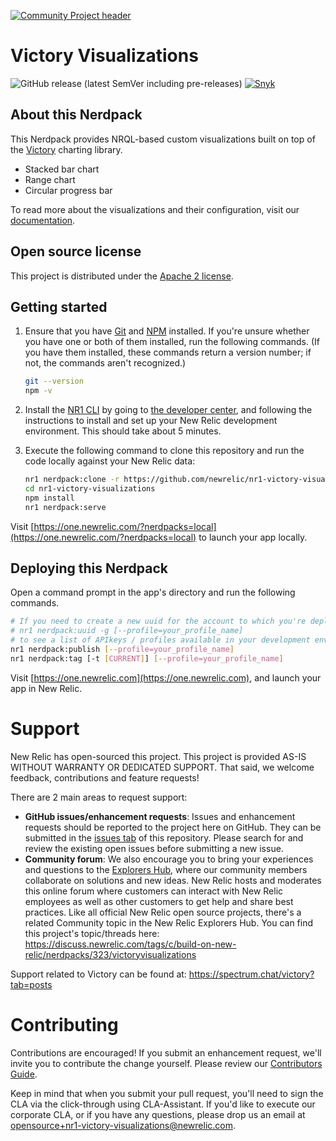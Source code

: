 [![Community Project header](https://github.com/newrelic/opensource-website/raw/master/src/images/categories/Community_Project.png)](https://opensource.newrelic.com/oss-category/#community-project)

# Victory Visualizations

![GitHub release (latest SemVer including pre-releases)](https://img.shields.io/github/v/release/newrelic/nr1-victory-visualizations?include_prereleases&sort=semver) [![Snyk](https://snyk.io/test/github/newrelic/nr1-victory-visualizations/badge.svg)](https://snyk.io/test/github/newrelic/nr1-victory-visualizations)

## About this Nerdpack

This Nerdpack provides NRQL-based custom visualizations built on top of the
[Victory](https://formidable.com/open-source/victory/) charting library.
- Stacked bar chart 
- Range chart 
- Circular progress bar

To read more about the visualizations and their configuration, visit our [documentation](/catalog/documentation.md).

## Open source license

This project is distributed under the [Apache 2 license](LICENSE).

## Getting started

1. Ensure that you have
   [Git](https://git-scm.com/book/en/v2/Getting-Started-Installing-Git) and
   [NPM](https://www.npmjs.com/get-npm) installed. If you're unsure whether you
   have one or both of them installed, run the following commands. (If you have
   them installed, these commands return a version number; if not, the commands
   aren't recognized.)

   ```bash
   git --version
   npm -v
   ```

2. Install the [NR1
   CLI](https://one.newrelic.com/launcher/developer-center.launcher) by going to
   [the developer
   center](https://one.newrelic.com/launcher/developer-center.launcher), and
   following the instructions to install and set up your New Relic development
   environment. This should take about 5 minutes.
3. Execute the following command to clone this repository and run the code
   locally against your New Relic data:

   ```bash
   nr1 nerdpack:clone -r https://github.com/newrelic/nr1-victory-visualizations.git
   cd nr1-victory-visualizations
   npm install
   nr1 nerdpack:serve
   ```

Visit
[https://one.newrelic.com/?nerdpacks=local](https://one.newrelic.com/?nerdpacks=local)
to launch your app locally.

## Deploying this Nerdpack

Open a command prompt in the app's directory and run the following commands.

```bash
# If you need to create a new uuid for the account to which you're deploying this app, use the following
# nr1 nerdpack:uuid -g [--profile=your_profile_name]
# to see a list of APIkeys / profiles available in your development environment, run nr1 credentials:list
nr1 nerdpack:publish [--profile=your_profile_name]
nr1 nerdpack:tag [-t [CURRENT]] [--profile=your_profile_name]
```

Visit [https://one.newrelic.com](https://one.newrelic.com), and launch your app
in New Relic.

# Support

New Relic has open-sourced this project. This project is provided AS-IS WITHOUT
WARRANTY OR DEDICATED SUPPORT. That said, we welcome feedback, contributions and feature requests!

There are 2 main areas to request support:

- **GitHub issues/enhancement requests**: Issues and enhancement requests should be reported to the project here on GitHub. They can be submitted in the [issues tab](https://github.com/newrelic/nr1-victory-visualizations/issues) of this repository. Please search for and review the existing open issues
before submitting a new issue.
- **Community forum**: We also encourage you to bring your experiences and questions to the [Explorers
Hub](https://discuss.newrelic.com/tags/c/build-on-new-relic/nerdpacks/323/victoryvisualizations), where our community members collaborate on
solutions and new ideas. New Relic hosts and moderates this online forum where customers can interact with
New Relic employees as well as other customers to get help and share best
practices. Like all official New Relic open source projects, there's a related
Community topic in the New Relic Explorers Hub. You can find this project's
topic/threads here: https://discuss.newrelic.com/tags/c/build-on-new-relic/nerdpacks/323/victoryvisualizations

Support related to Victory can be found at: https://spectrum.chat/victory?tab=posts

# Contributing

Contributions are encouraged! If you submit an enhancement request, we'll invite
you to contribute the change yourself. Please review our [Contributors
Guide](CONTRIBUTING.md).

Keep in mind that when you submit your pull request, you'll need to sign the CLA
via the click-through using CLA-Assistant. If you'd like to execute our
corporate CLA, or if you have any questions, please drop us an email at
opensource+nr1-victory-visualizations@newrelic.com.
